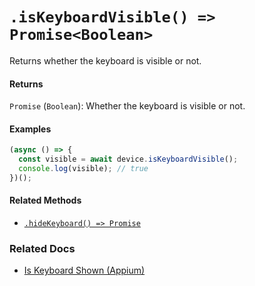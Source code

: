 # `.isKeyboardVisible() => Promise<Boolean>`

Returns whether the keyboard is visible or not.

#### Returns

`Promise` (`Boolean`): Whether the keyboard is visible or not.

#### Examples

```javascript
(async () => {
  const visible = await device.isKeyboardVisible();
  console.log(visible); // true
})();
```

#### Related Methods

- [`.hideKeyboard() => Promise`](./hideKeyboard.md)

### Related Docs

- [Is Keyboard Shown (Appium)](http://appium.io/docs/en/commands/device/keys/is-keyboard-shown/)